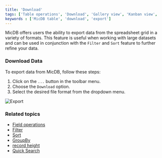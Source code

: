 ```yaml
---
title: 'Download'
tags: ['Table operations', 'Download', 'Gallery view', 'Kanban view', 'Grid view', 'CSV', 'JSON', 'Excel']
keywords : ['MicDB table', 'download', 'export']
---
```



MicDB offers users the ability to export data from the spreadsheet grid in a variety of formats. This feature is useful when working with large datasets and can be used in conjunction with the `Filter` and `Sort` feature to further refine your data.

### Download Data

To export data from MicDB, follow these steps:
1. Click on the `...` button in the toolbar menu.
2. Choose the `Download` option.
3. Select the desired file format from the dropdown menu.

![Export](/img/v2/table-operations/download.png)

### Related topics
- [Field operations](field-operations)
- [Filter](filter)
- [Sort](sort)
- [GroupBy](group-by)
- [record height](row-height)
- [Quick Search](search)
